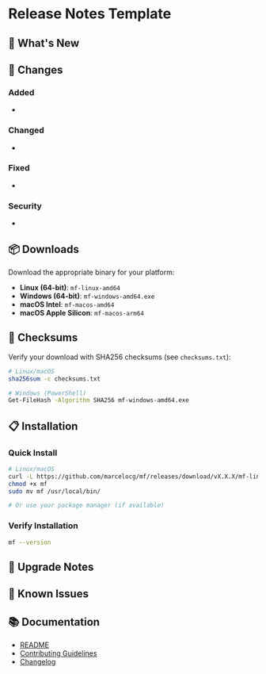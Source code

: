 # Release Notes Template

## 🚀 What's New

<!-- Describe the main features and improvements in this release -->

## 🔧 Changes

<!-- List all changes, organized by category -->

### Added
- 

### Changed
- 

### Fixed
- 

### Security
- 

## 📦 Downloads

Download the appropriate binary for your platform:

- **Linux (64-bit)**: `mf-linux-amd64`
- **Windows (64-bit)**: `mf-windows-amd64.exe`
- **macOS Intel**: `mf-macos-amd64`
- **macOS Apple Silicon**: `mf-macos-arm64`

## 🔐 Checksums

Verify your download with SHA256 checksums (see `checksums.txt`):

```bash
# Linux/macOS
sha256sum -c checksums.txt

# Windows (PowerShell)
Get-FileHash -Algorithm SHA256 mf-windows-amd64.exe
```

## 📋 Installation

### Quick Install
```bash
# Linux/macOS
curl -L https://github.com/marcelocg/mf/releases/download/vX.X.X/mf-linux-amd64 -o mf
chmod +x mf
sudo mv mf /usr/local/bin/

# Or use your package manager (if available)
```

### Verify Installation
```bash
mf --version
```

## 🔄 Upgrade Notes

<!-- Any special instructions for upgrading -->

## 🐛 Known Issues

<!-- List any known issues in this release -->

## 📚 Documentation

- [README](../README.md)
- [Contributing Guidelines](../CONTRIBUTING.md)
- [Changelog](../CHANGELOG.md)